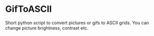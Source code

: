 # GifToASCII
Short python script to convert pictures or gifs to ASCII grids. You can change picture brightness, contrast etc.
